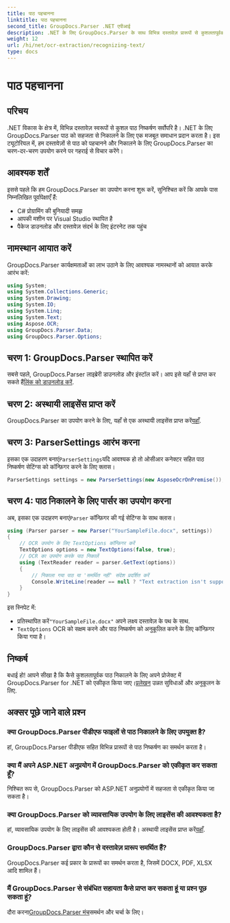 ```yaml
---
title: पाठ पहचानना
linktitle: पाठ पहचानना
second_title: GroupDocs.Parser .NET एपीआई
description: .NET के लिए GroupDocs.Parser के साथ विभिन्न दस्तावेज़ प्रारूपों से कुशलतापूर्वक पाठ निकालें। आसान एकीकरण और शक्तिशाली OCR क्षमताएँ।
weight: 12
url: /hi/net/ocr-extraction/recognizing-text/
type: docs
---
```

# पाठ पहचानना

## परिचय
.NET विकास के क्षेत्र में, विभिन्न दस्तावेज़ स्वरूपों से कुशल पाठ निष्कर्षण सर्वोपरि है। .NET के लिए GroupDocs.Parser पाठ को सहजता से निकालने के लिए एक मजबूत समाधान प्रदान करता है। इस ट्यूटोरियल में, हम दस्तावेज़ों से पाठ को पहचानने और निकालने के लिए GroupDocs.Parser का चरण-दर-चरण उपयोग करने पर गहराई से विचार करेंगे।
## आवश्यक शर्तें
इससे पहले कि हम GroupDocs.Parser का उपयोग करना शुरू करें, सुनिश्चित करें कि आपके पास निम्नलिखित पूर्वापेक्षाएँ हैं:
- C# प्रोग्रामिंग की बुनियादी समझ
- आपकी मशीन पर Visual Studio स्थापित है
- पैकेज डाउनलोड और दस्तावेज़ संदर्भ के लिए इंटरनेट तक पहुंच

## नामस्थान आयात करें
GroupDocs.Parser कार्यक्षमताओं का लाभ उठाने के लिए आवश्यक नामस्थानों को आयात करके आरंभ करें:
```csharp
using System;
using System.Collections.Generic;
using System.Drawing;
using System.IO;
using System.Linq;
using System.Text;
using Aspose.OCR;
using GroupDocs.Parser.Data;
using GroupDocs.Parser.Options;
```
## चरण 1: GroupDocs.Parser स्थापित करें
 सबसे पहले, GroupDocs.Parser लाइब्रेरी डाउनलोड और इंस्टॉल करें। आप इसे यहाँ से प्राप्त कर सकते हैं[लिंक को डाउनलोड करें](https://releases.groupdocs.com/parser/net/).
## चरण 2: अस्थायी लाइसेंस प्राप्त करें
 GroupDocs.Parser का उपयोग करने के लिए, यहाँ से एक अस्थायी लाइसेंस प्राप्त करें[यहाँ](https://purchase.groupdocs.com/temporary-license/).
## चरण 3: ParserSettings आरंभ करना
 इसका एक उदाहरण बनाएं`ParserSettings`यदि आवश्यक हो तो ओसीआर कनेक्टर सहित पाठ निष्कर्षण सेटिंग्स को कॉन्फ़िगर करने के लिए क्लास।
```csharp
ParserSettings settings = new ParserSettings(new AsposeOcrOnPremise());
```
## चरण 4: पाठ निकालने के लिए पार्सर का उपयोग करना
 अब, इसका एक उदाहरण बनाएं`Parser` कॉन्फ़िगर की गई सेटिंग्स के साथ क्लास।
```csharp
using (Parser parser = new Parser("YourSampleFile.docx", settings))
{
    // OCR उपयोग के लिए TextOptions कॉन्फ़िगर करें
    TextOptions options = new TextOptions(false, true);
    // OCR का उपयोग करके पाठ निकालें
    using (TextReader reader = parser.GetText(options))
    {
        // निकाला गया पाठ या 'समर्थित नहीं' संदेश प्रदर्शित करें
        Console.WriteLine(reader == null ? "Text extraction isn't supported" : reader.ReadToEnd());
    }
}
```
इस स्निपेट में:
-  प्रतिस्थापित करें`"YourSampleFile.docx"` अपने लक्ष्य दस्तावेज़ के पथ के साथ.
- `TextOptions` OCR को सक्षम करने और पाठ निष्कर्षण को अनुकूलित करने के लिए कॉन्फ़िगर किया गया है।

## निष्कर्ष
 बधाई हो! आपने सीखा है कि कैसे कुशलतापूर्वक पाठ निकालने के लिए अपने प्रोजेक्ट में GroupDocs.Parser for .NET को एकीकृत किया जाए।[प्रलेखन](https://tutorials.groupdocs.com/parser/net/) उन्नत सुविधाओं और अनुकूलन के लिए.

## अक्सर पूछे जाने वाले प्रश्न
### क्या GroupDocs.Parser पीडीएफ फाइलों से पाठ निकालने के लिए उपयुक्त है?
हां, GroupDocs.Parser पीडीएफ सहित विभिन्न प्रारूपों से पाठ निष्कर्षण का समर्थन करता है।
### क्या मैं अपने ASP.NET अनुप्रयोग में GroupDocs.Parser को एकीकृत कर सकता हूँ?
निश्चित रूप से, GroupDocs.Parser को ASP.NET अनुप्रयोगों में सहजता से एकीकृत किया जा सकता है।
### क्या GroupDocs.Parser को व्यावसायिक उपयोग के लिए लाइसेंस की आवश्यकता है?
हां, व्यावसायिक उपयोग के लिए लाइसेंस की आवश्यकता होती है। अस्थायी लाइसेंस प्राप्त करें[यहाँ](https://purchase.groupdocs.com/temporary-license/).
### GroupDocs.Parser द्वारा कौन से दस्तावेज़ प्रारूप समर्थित हैं?
GroupDocs.Parser कई प्रकार के प्रारूपों का समर्थन करता है, जिसमें DOCX, PDF, XLSX आदि शामिल हैं।
### मैं GroupDocs.Parser से संबंधित सहायता कैसे प्राप्त कर सकता हूं या प्रश्न पूछ सकता हूं?
 दौरा करना[GroupDocs.Parser मंच](https://forum.groupdocs.com/c/parser/17)समर्थन और चर्चा के लिए।